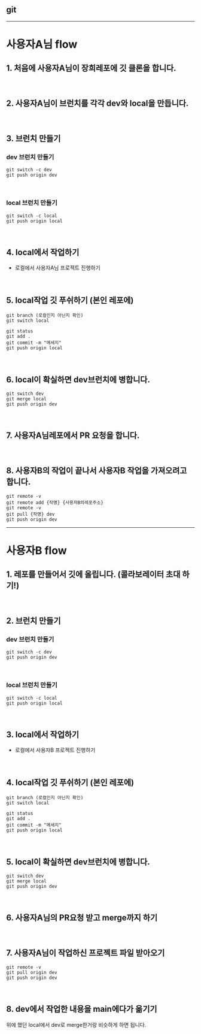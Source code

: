 ## git

---

# 사용자A님 flow

## 1. 처음에 사용자A님이 장희레포에 깃 클론을 합니다.

<br />

## 2. 사용자A님이 브런치를 각각 dev와 local을 만듭니다.

<br />

## 3. 브런치 만들기

### dev 브런치 만들기

```
git switch -c dev
git push origin dev
```

<br />

### local 브런치 만들기

```
git switch -c local
git push origin local
```

<br />

## 4. local에서 작업하기

- 로컬에서 사용자A님 프로젝트 진행하기

<br />

## 5. local작업 깃 푸쉬하기 (본인 레포에)

```
git branch (로컬인지 아닌지 확인)
git switch local 

git status
git add .
git commit -m "메세지"
git push origin local
```

<br />

## 6. local이 확실하면 dev브런치에 병합니다.

```
git switch dev
git merge local
git push origin dev
```

<br />

## 7. 사용자A님레포에서 PR 요청을 합니다.

<br />

## 8. 사용자B의 작업이 끝나서 사용자B 작업을 가져오려고 합니다.

```
git remote -v
git remote add {작명} {사용자B의레포주소}
git remote -v
git pull {작명} dev
git push origin dev
```

---

# 사용자B flow

## 1. 레포를 만들어서 깃에 올립니다. (콜라보레이터 초대 하기!)

<br />

## 2. 브런치 만들기

### dev 브런치 만들기

```
git switch -c dev
git push origin dev
```

<br />

### local 브런치 만들기

```
git switch -c local
git push origin local
```

<br />

## 3. local에서 작업하기

- 로컬에서 사용자B 프로젝트 진행하기

<br />

## 4. local작업 깃 푸쉬하기 (본인 레포에)

```
git branch (로컬인지 아닌지 확인)
git switch local 

git status
git add .
git commit -m "메세지"
git push origin local
```

<br />

## 5. local이 확실하면 dev브런치에 병합니다.

```
git switch dev
git merge local
git push origin dev
```

<br />

## 6. 사용자A님의 PR요청 받고 merge까지 하기

<br />

## 7. 사용자A님이 작업하신 프로젝트 파일 받아오기

```
git remote -v
git pull origin dev
git push origin dev
```

<br /> 

## 8. dev에서 작업한 내용을 main에다가 옮기기

위에 했던 local에서 dev로 merge한거랑 비슷하게 하면 됩니다.